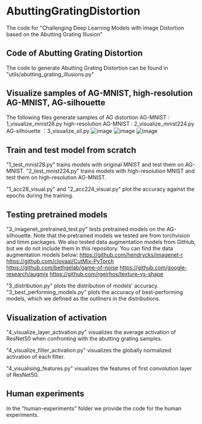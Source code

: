 # AbuttingGratingDistortion
The code for "Challenging Deep Learning Models with Image Distortion based on the Abutting Grating Illusion"

## Code of Abutting Grating Distortion
The code to generate Abutting Grating Distortion can be found in "utils/abutting_grating_illusions.py"

## Visualize samples of AG-MNIST, high-resolution AG-MNIST, AG-silhouette
The following files generate samples of AG distortion
AG-MNIST : 1_visualize_mnist28.py
high-resolution AG-MNIST : 2_visualize_mnist224.py
AG-silhouette ：3_visualize_sil.py
![image](https://user-images.githubusercontent.com/48897111/205000986-b5b2f85c-8720-4731-b637-f427faaebe9b.png)
![image](https://user-images.githubusercontent.com/48897111/205001093-6151814b-d4b1-4eec-9dc7-b989340ad076.png)
![image](https://user-images.githubusercontent.com/48897111/205001212-892814cd-a668-4bc0-b9ec-982f022e8d6f.png)



## Train and test model from scratch
"1_test_mnist28.py" trains models with original MNIST and test them on AG-MNIST.
"2_test_mnist224.py" trains models with high-resolution MNIST and test them on high-resolution AG-MNIST.

"1_acc28_visual.py" and "2_acc224_visual.py" plot the accuracy against the epochs during the training.

## Testing pretrained models
"3_imagenet_pretrained_test.py" tests pretrained models on the AG-silhouette.
Note that the pretrained models we tested are from torchvision and timm packages.
We also tested data augmentation models from GitHub, but we do not include them in this repository.
You can find the data augmentation models below:
https://github.com/hendrycks/imagenet-r
https://github.com/clovaai/CutMix-PyTorch
https://github.com/bethgelab/game-of-noise
https://github.com/google-research/augmix
https://github.com/rgeirhos/texture-vs-shape

"3_distribution.py" plots the distribution of models' accuracy.
"3_best_performing_models.py" plots the accuracy of best-performing models, which we defined as the outliners in the distributions.

## Visualization of activation
"4_visualize_layer_activation.py" visualizes the average activation of ResNet50 when confronting with the abutting grating samples.

"4_visualize_filter_activation.py" visualizes the globally normalized activation of each filter.

"4_visualising_features.py" visualizes the features of first convolution layer of ResNet50.


## Human experiments
In the "human-experiments" folder we provide the code for the human experiments.
